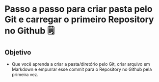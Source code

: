 # Passo a passo para criar pasta pelo Git e carregar o primeiro Repository no Github :spiral_notepad:

## Objetivo

* Que você aprenda a criar a pasta/diretório pelo Git, criar arquivo em Markdown e empurrar esse commit para o Repository no Github  pela primeira vez. 